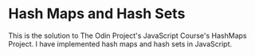 # Hash Maps and Hash Sets

This is the solution to The Odin Project's JavaScript Course's HashMaps Project.
I have implemented hash maps and hash sets in JavaScript.
